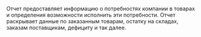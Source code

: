﻿Отчет предоставляет информацию о потребностях компании в товарах и определения возможности исполнить эти потребности. Отчет раскрывает данные по заказанным товарам, остатку на складах, заказам поставщикам, дефициту и так далее.
